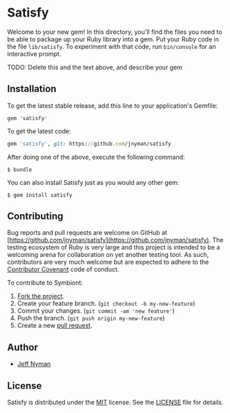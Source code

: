 # Satisfy

Welcome to your new gem! In this directory, you'll find the files you need to be able to package up your Ruby library into a gem. Put your Ruby code in the file `lib/satisfy`. To experiment with that code, run `bin/console` for an interactive prompt.

TODO: Delete this and the text above, and describe your gem

## Installation

To get the latest stable release, add this line to your application's Gemfile:

    gem 'satisfy'

To get the latest code:

```ruby
gem 'satisfy', git: https://github.com/jnyman/satisfy
```

After doing one of the above, execute the following command:

    $ bundle

You can also install Satisfy just as you would any other gem:

    $ gem install satisfy

## Contributing

Bug reports and pull requests are welcome on GitHub at [https://github.com/jnyman/satisfy](https://github.com/jnyman/satisfy). The testing ecosystem of Ruby is very large and this project is intended to be a welcoming arena for collaboration on yet another testing tool. As such, contributors are very much welcome but are expected to adhere to the [Contributor Covenant](http://contributor-covenant.org) code of conduct.

To contribute to Symbiont:

1. [Fork the project](http://gun.io/blog/how-to-github-fork-branch-and-pull-request/).
2. Create your feature branch. (`git checkout -b my-new-feature`)
3. Commit your changes. (`git commit -am 'new feature'`)
4. Push the branch. (`git push origin my-new-feature`)
5. Create a new [pull request](https://help.github.com/articles/using-pull-requests).

## Author

* [Jeff Nyman](http://testerstories.com)

## License

Satisfy is distributed under the [MIT](http://www.opensource.org/licenses/MIT) license.
See the [LICENSE](https://github.com/jnyman/satisfy/blob/master/LICENSE.txt) file for details.
